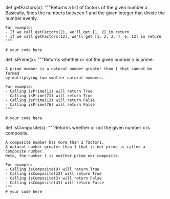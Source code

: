 
def getFactors(x):
    """Returns a list of factors of the given number x.
    Basically, finds the numbers between 1 and the given integer that divide the number evenly.

    For example:
    - If we call getFactors(2), we'll get [1, 2] in return
    - If we call getFactors(12), we'll get [1, 2, 3, 4, 6, 12] in return
    """
    
    # your code here
   

def isPrime(x):
    """Returns whether or not the given number x is prime.

    A prime number is a natural number greater than 1 that cannot be formed
    by multiplying two smaller natural numbers.

    For example:
    - Calling isPrime(11) will return True
    - Calling isPrime(71) will return True
    - Calling isPrime(12) will return False
    - Calling isPrime(76) will return False
    """
    
    # your code here
    
def isComposite(x):
    """Returns whether or not the given number x is composite.

    A composite number has more than 2 factors.
    A natural number greater than 1 that is not prime is called a composite number.
    Note, the number 1 is neither prime nor composite.

    For example:
    - Calling isComposite(9) will return True
    - Calling isComposite(22) will return True
    - Calling isComposite(3) will return False
    - Calling isComposite(41) will return False
    """
    # your code here